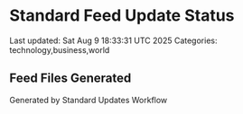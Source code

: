 # Standard Feed Update Status
Last updated: Sat Aug  9 18:33:31 UTC 2025
Categories: technology,business,world

## Feed Files Generated

Generated by Standard Updates Workflow
